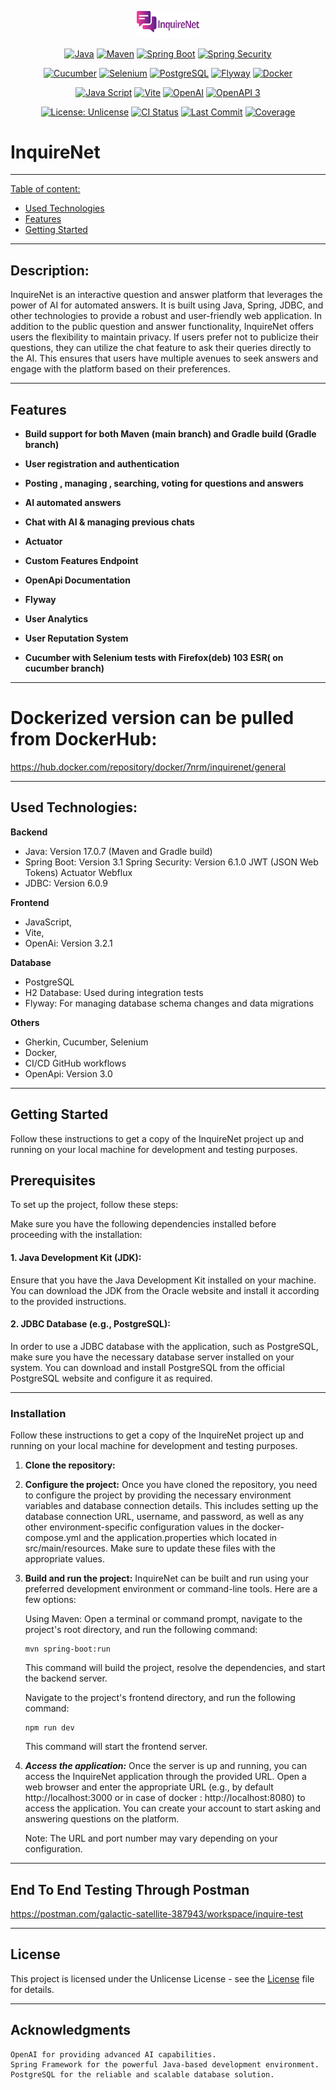 <div align="center">

[<img src="https://github.com/RMNorbert/InquireNet/blob/main/My%20project.png" alt="InquireNet" width="100">](README.md)

[![Java](https://img.shields.io/badge/Java-blue.svg?logo=openjdk&logoColor=white&labelColor=323330&style=for-the-badge)](https://www.oracle.com/java/technologies/javase-jdk11-downloads.html)
[![Maven](https://img.shields.io/badge/Maven-322130.svg?logo=apachemaven&logoColor=ec2400&labelColor=323330&style=for-the-badge)](https://maven.apache.org/)
[![Spring Boot](https://img.shields.io/badge/-Spring%20Boot-brightgreen.svg?logo=spring&labelColor=323330&style=for-the-badge)](https://spring.io/projects/spring-boot)
[![Spring Security](https://img.shields.io/badge/-Spring%20Security-darkgreen.svg?logo=springsecurity&labelColor=323330&style=for-the-badge)](https://spring.io/projects/spring-security)

[![Cucumber](https://img.shields.io/badge/-cucumber-1c1c2c.svg?logo=cucumber&logoColor=0197f6&labelColor=323330&style=for-the-badge)](https://cucumber.io/)
[![Selenium](https://img.shields.io/badge/-selenium-1c1c2c.svg?logo=selenium&logoColor=0197f6&labelColor=323330&style=for-the-badge)](https://www.selenium.dev/)
[![PostgreSQL](https://img.shields.io/badge/-PostgreSQL-blue.svg?logo=postgresql&logoColor=0197f6&labelColor=323330&style=for-the-badge)](https://www.postgresql.org)
[![Flyway](https://img.shields.io/badge/-flyway-blue.svg?logo=flyway&logoColor=darkred&labelColor=323330&style=for-the-badge)](https://flywaydb.org/)
[![Docker](https://img.shields.io/badge/-docker-1c1c2c.svg?logo=docker&logoColor=0197f6&labelColor=323330&style=for-the-badge)](https://www.docker.com/)

[![Java Script](https://img.shields.io/badge/JavaScript-323330?style=for-the-badge&logo=javascript&logoColor=F7DF1E)](https://www.javascript.com/)
[![Vite](https://img.shields.io/badge/Vite-purple.svg?logo=vite&logoColor=F7DF1E&labelColor=323330&style=for-the-badge)](https://vitejs.dev/)
[![OpenAI](https://img.shields.io/badge/-OpenAi-1c1c2c.svg?logo=openai&labelColor=323330&style=for-the-badge)](https://openai.com)
[![OpenAPI 3](https://img.shields.io/badge/OpenApi-1c1c2c.svg?logo=openapiinitiative&logoColor=66FF01&labelColor=323330&style=for-the-badge)](https://www.openapis.org/)

[![License: Unlicense](https://img.shields.io/badge/-Unlicense-blue.svg?logo=unlicense&logoColor=white&style=for-the-badge)](License "License")
[![CI Status](https://img.shields.io/github/actions/workflow/status/RMNorbert/InquireNet/maven.yml?branch=main&label=Tests&labelColor=323330&style=for-the-badge)](https://github.com/RMNorbert/InquireNet/actions "Java CI TEST")
[![Last Commit](https://img.shields.io/github/last-commit/RMNorbert/InquireNet?logo=github&label=Last%20Commit&labelColor=323330&style=for-the-badge&display_timestamp=committer)](https://github.com/RMNorbert/InquireNet/commits "Commit History")
[![Coverage](https://img.shields.io/badge/-83％-blue.svg?logo=85&label=coverage&logoColor=white&labelColor=323330&style=for-the-badge)]()

</div>

# InquireNet
---

[Table of content:](#description)
- [Used Technologies](#used-technologies)
- [Features](#features)
- [Getting Started](#getting-started)

---
## Description:

InquireNet is an interactive question and answer platform that leverages the power of AI for automated answers. It is built using Java, Spring, JDBC, and other technologies to provide a robust and user-friendly web application. In addition to the public question and answer functionality, InquireNet offers users the flexibility to maintain privacy. If users prefer not to publicize their questions, they can utilize the chat feature to ask their queries directly to the AI. This ensures that users have multiple avenues to seek answers and engage with the platform based on their preferences.

---
## Features
- **Build support for both Maven (main branch) and Gradle build (Gradle branch)**

- **User registration and authentication**
 
- **Posting , managing , searching, voting for questions and answers**

- **AI automated answers** 

- **Chat with AI & managing previous chats** 

- **Actuator**

- **Custom Features Endpoint**

- **OpenApi Documentation**

- **Flyway**

- **User Analytics**

- **User Reputation System**

- **Cucumber with Selenium tests with Firefox(deb) 103 ESR( on cucumber branch)**

---
# Dockerized version can be pulled from DockerHub:
https://hub.docker.com/repository/docker/7nrm/inquirenet/general

---
## Used Technologies:

 **Backend**
  - Java: Version 17.0.7 (Maven and Gradle build)
  - Spring Boot: Version 3.1
        Spring Security: Version 6.1.0
        JWT (JSON Web Tokens)
        Actuator
        Webflux
  - JDBC: Version 6.0.9
    
 **Frontend**
  - JavaScript,
  - Vite,
  - OpenAi: Version 3.2.1
  
 **Database**
  - PostgreSQL
  - H2 Database: Used during integration tests
  - Flyway: For managing database schema changes and data migrations
    
  **Others**
  - Gherkin, Cucumber, Selenium
  - Docker,
  - CI/CD GitHub workflows
  - OpenApi: Version 3.0

---
## Getting Started

Follow these instructions to get a copy of the InquireNet project up and running on your local machine for development and testing purposes.

## Prerequisites

To set up the project, follow these steps:
    
Make sure you have the following dependencies installed before proceeding with the installation:

#### 1.   Java Development Kit (JDK):
   Ensure that you have the Java Development Kit installed on your machine. You can download the JDK from the Oracle website and install it according to the provided instructions.

#### 2.    JDBC Database (e.g., PostgreSQL):
   In order to use a JDBC database with the application, such as PostgreSQL, make sure you have the necessary database server installed on your system. You can download and install PostgreSQL from the official PostgreSQL website and configure it as required.

---
### Installation

Follow these instructions to get a copy of the InquireNet project up and running on your local machine for development and testing purposes.

1. **Clone the repository:**

2. **Configure the project:**
    Once you have cloned the repository, you need to configure the project by providing the necessary environment variables and database connection details. This includes setting up the database connection URL, username, and password, as well as any other environment-specific configuration values in the docker-compose.yml and the application.properties which located in src/main/resources. Make sure to update these files with the appropriate values.

4. **Build and run the project:**
    InquireNet can be built and run using your preferred development environment or command-line tools. Here are a few options:

     Using Maven: Open a terminal or command prompt, navigate to the project's root directory, and run the following command:
    ```
    mvn spring-boot:run
    ```
    This command will build the project, resolve the dependencies, and start the backend server.

    Navigate to the project's frontend directory, and run the following command:
    ```
    npm run dev
    ```
   This command will start the frontend server.

6. ***Access the application:***
    Once the server is up and running, you can access the InquireNet application through the provided URL. Open a web browser and enter the appropriate URL (e.g., by default http://localhost:3000 or in case of docker : http://localhost:8080) to access the application. You can create your account to start asking and answering questions on the platform.

    Note: The URL and port number may vary depending on your configuration.

---

## End To End Testing Through Postman
https://postman.com/galactic-satellite-387943/workspace/inquire-test

---
## License

This project is licensed under the Unlicense License - see the [License](License) file for details.

---

## Acknowledgments

    OpenAI for providing advanced AI capabilities.
    Spring Framework for the powerful Java-based development environment.
    PostgreSQL for the reliable and scalable database solution.
